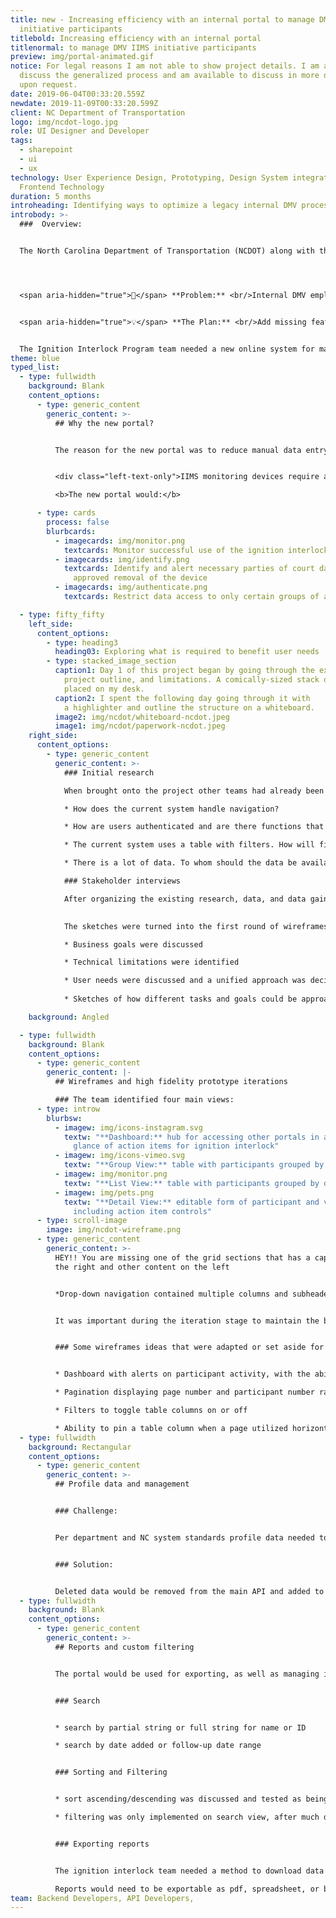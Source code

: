 ```yaml
---
title: new - Increasing efficiency with an internal portal to manage DMV IIMS
  initiative participants
titlebold: Increasing efficiency with an internal portal
titlenormal: to manage DMV IIMS initiative participants
preview: img/portal-animated.gif
notice: For legal reasons I am not able to show project details. I am able to
  discuss the generalized process and am available to discuss in more detail
  upon request.
date: 2019-06-04T00:33:20.559Z
newdate: 2019-11-09T00:33:20.599Z
client: NC Department of Transportation
logo: img/ncdot-logo.jpg
role: UI Designer and Developer
tags:
  - sharepoint
  - ui
  - ux
technology: User Experience Design, Prototyping, Design System integration,
  Frontend Technology
duration: 5 months
introheading: Identifying ways to optimize a legacy internal DMV process digitally
introbody: >-
  ###  Overview:


  The North Carolina Department of Transportation (NCDOT) along with the Department of Motor Vehicles (NCDMV) is responsible for managing transportation infrastructure, registration for driver license, and general driver safety.




  <span aria-hidden="true">🤔</span> **Problem:** <br/>Internal DMV employees working within an older portal for managing Ignition Interlock participants experience difficulty keeping up with backlog and lack of needed features. 


  <span aria-hidden="true">💡</span> **The Plan:** <br/>Add missing features to new portal along with a new approach to data management and API integration, while separating reliance on specific dependencies


  The Ignition Interlock Program team needed a new online system for managing the program. The new system would need to still support the legacy system’s data and its user’s needs; this included browser support, a SharePoint frontend, and UI that integrated into the existing design system
theme: blue
typed_list:
  - type: fullwidth
    background: Blank
    content_options:
      - type: generic_content
        generic_content: >-
          ## Why the new portal?


          The reason for the new portal was to reduce manual data entry. The system would integrate with the IIMS data APIs to aid in creating desired features to aid in managing existing, stale, and new participants and vendors of the IIMS monitoring devices.


          <div class="left-text-only">IIMS monitoring devices require a driver to conduct breathalyzer tests in order to start a vehicle.</div></br>

          <b>The new portal would:</b>

      - type: cards
        process: false
        blurbcards:
          - imagecards: img/monitor.png
            textcards: Monitor successful use of the ignition interlock device
          - imagecards: img/identify.png
            textcards: Identify and alert necessary parties of court dates and eventual
              approved removal of the device
          - imagecards: img/authenticate.png
            textcards: Restrict data access to only certain groups of authenticated users

  - type: fifty_fifty    
    left_side:
      content_options:
        - type: heading3
          heading03: Exploring what is required to benefit user needs
        - type: stacked_image_section
          caption1: Day 1 of this project began by going through the existing research,
            project outline, and limitations. A comically-sized stack of paper was
            placed on my desk. 
          caption2: I spent the following day going through it with
            a highlighter and outline the structure on a whiteboard.
          image2: img/ncdot/whiteboard-ncdot.jpeg
          image1: img/ncdot/paperwork-ncdot.jpeg
    right_side:
      content_options:
        - type: generic_content
          generic_content: >-
            ### Initial research

            When brought onto the project other teams had already been researching and working on the legislation. This research consisted of the existing application pages and online database that this portal would be incorporated with. We knew the backend database would need data structure updates. I worked with the backend team to define the transition from the existing system to the new in preparation for the UI changes

            * How does the current system handle navigation?

            * How are users authenticated and are there functions that only some users have access to? What does an unauthenticated user see?

            * The current system uses a table with filters. How will filtering be handled without a SharePoint backend?

            * There is a lot of data. To whom should the data be available, when, and how can the data be grouped into views?            

            ### Stakeholder interviews

            After organizing the existing research, data, and data gained from numerous internal and external ideation sessions I consulted with the internal project lead. We unified on a strategy before driving downtown to meet with the project owner. The project owner ensured the plan met their expectations. Some aspects of the project required clarification to how it would translate within the UI. I was able to sketch and iterate on an initial batch wireframes for each set of pages during the session. The project owner was satisfied with the direction and signed off on the project so work on the UI and APIs could begin.

            
            The sketches were turned into the first round of wireframes to cover each user task.

            * Business goals were discussed

            * Technical limitations were identified

            * User needs were discussed and a unified approach was decided upon
            
            * Sketches of how different tasks and goals could be approached were created during the initial interview

    background: Angled       

  - type: fullwidth
    background: Blank
    content_options:
      - type: generic_content
        generic_content: |-
          ## Wireframes and high fidelity prototype iterations

          ### The team identified four main views:
      - type: introw
        blurbsw:
          - imagew: img/icons-instagram.svg
            textw: "**Dashboard:** hub for accessing other portals in addition to a quick
              glance of action items for ignition interlock"
          - imagew: img/icons-vimeo.svg
            textw: "**Group View:** table with participants grouped by date added"
          - imagew: img/monitor.png
            textw: "**List View:** table with participants grouped by date added"
          - imagew: img/pets.png
            textw: "**Detail View:** editable form of participant and vendor information
              including action item controls"
      - type: scroll-image
        image: img/ncdot-wireframe.png
      - type: generic_content
        generic_content: >-
          H﻿EY!! You are missing one of the grid sections that has a caption of
          the right and other content on the left


          *Drop-down navigation contained multiple columns and subheaders. This navigation was duplicated within the code for muliple screen sizes rather than using CSS to adjust the layout*


          It was important during the iteration stage to maintain the basic structure of the existing pages. The DMV team did not want a rebrand and wanted the new system to fit in atheistically with the existing SharePoint design system. This meant the focus would be on optimized functionality and user experience.


          ### Some wireframes ideas that were adapted or set aside for later updates:


          * Dashboard with alerts on participant activity, with the ability to set reminders

          * Pagination displaying page number and participant number ranges

          * Filters to toggle table columns on or off

          * Ability to pin a table column when a page utilized horizontal scrolling
  - type: fullwidth
    background: Rectangular
    content_options:
      - type: generic_content
        generic_content: >-
          ## Profile data and management


          ### Challenge:


          Per department and NC system standards profile data needed to be retained for years. Users also needed to be able to remove accounts whether due to error or dismissal from the program.


          ### Solution:


          Deleted data would be removed from the main API and added to a separate API for deleted accounts. This delete API would auto remove data after a certain amount of time, according to state regulations. This process would allow users deleted in error to be reinstated.
  - type: fullwidth
    background: Blank
    content_options:
      - type: generic_content
        generic_content: >-
          ## Reports and custom filtering


          The portal would be used for exporting, as well as managing information. Reports would contain features for search, sorting, and filtering.


          ### Search


          * search by partial string or full string for name or ID

          * search by date added or follow-up date range


          ### Sorting and Filtering


          * sort ascending/descending was discussed and tested as being based on ID or last name, and status

          * filtering was only implemented on search view, after much discussion


          ### Exporting reports


          The ignition interlock team needed a method to download data based on customizable criteria.

          Reports would need to be exportable as pdf, spreadsheet, or both as a single download
team: Backend Developers, API Developers,
---
```

